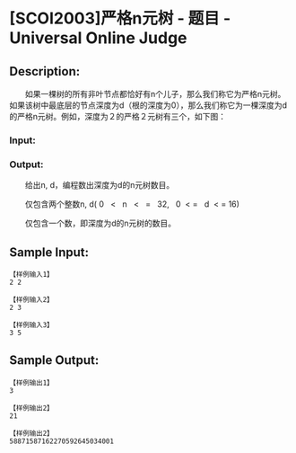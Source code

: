 # [SCOI2003]严格n元树 - 题目 - Universal Online Judge

## Description: 

　　如果一棵树的所有非叶节点都恰好有n个儿子，那么我们称它为严格n元树。如果该树中最底层的节点深度为d（根的深度为0），那么我们称它为一棵深度为d的严格n元树。例如，深度为２的严格２元树有三个，如下图：

### Input: 

  

### Output: 

　　给出n, d，编程数出深度为d的n元树数目。

　　仅包含两个整数n, d( 0   <   n   <   =   32,   0  < =   d  < = 16)

　　仅包含一个数，即深度为d的n元树的数目。


## Sample Input: 
```
【样例输入1】
2 2

【样例输入2】
2 3

【样例输入3】
3 5
```

## Sample Output: 
```
【样例输出1】
3

【样例输出2】
21

【样例输出2】
58871587162270592645034001
```
